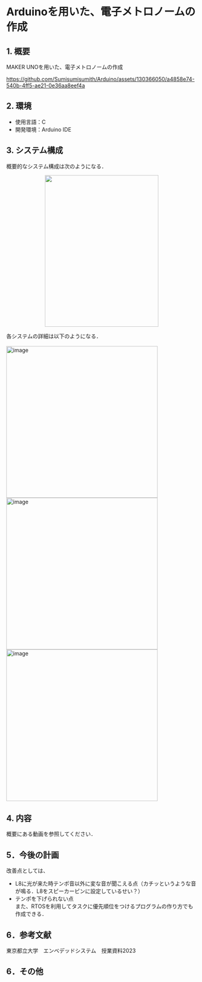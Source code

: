 # Arduinoを用いた、電子メトロノームの作成

## 1. 概要
MAKER UNOを用いた、電子メトロノームの作成<br>

https://github.com/Sumisumisumith/Arduino/assets/130366050/a4858e74-540b-4ff5-ae21-0e36aa8eef4a

## 2. 環境
- 使用言語：C
- 開発環境：Arduino IDE

## 3. システム構成
概要的なシステム構成は次のようになる．<br>
 <p align="center"><img width="300" height="400" src="https://github.com/Sumisumisumith/Arduino/assets/130366050/0e5774af-46f4-4153-b95f-e7c238b2bbd3">  

各システムの詳細は以下のようになる．<br>  
<img width="400" alt="image" src="https://github.com/Sumisumisumith/Arduino/assets/130366050/5bd31ddf-d057-4477-82d5-a4b435748952">
<img width="400" alt="image" src="https://github.com/Sumisumisumith/Arduino/assets/130366050/11427de6-25ce-4310-b9a2-d18eea3f17ed">
<img width="400" alt="image" src="https://github.com/Sumisumisumith/Arduino/assets/130366050/7fe350b7-a0fc-4a78-a32e-afe8f507b35c">


## 4. 内容
概要にある動画を参照してください．

## 5．今後の計画
改善点としては、
- L8に光が来た時テンポ音以外に変な音が聞こえる点（カチッというような音が鳴る．L8をスピーカーピンに設定しているせい？）
- テンポを下げられない点  
また、RTOSを利用してタスクに優先順位をつけるプログラムの作り方でも作成できる．

## 6．参考文献
東京都立大学　エンベデッドシステム　授業資料2023

## 6．その他
